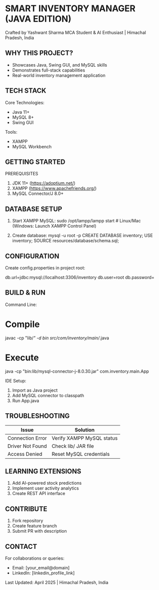 SMART INVENTORY MANAGER (JAVA EDITION)
======================================

Crafted by Yashwant Sharma
MCA Student & AI Enthusiast | Himachal Pradesh, India

WHY THIS PROJECT?
-----------------
- Showcases Java, Swing GUI, and MySQL skills
- Demonstrates full-stack capabilities
- Real-world inventory management application

TECH STACK
----------
Core Technologies:
- Java 11+
- MySQL 8+
- Swing GUI

Tools:
- XAMPP
- MySQL Workbench

GETTING STARTED
---------------

PREREQUISITES
1. JDK 11+ (https://adoptium.net/)
2. XAMPP (https://www.apachefriends.org/)
3. MySQL Connector/J 8.0+

DATABASE SETUP
--------------
1. Start XAMPP MySQL:
   sudo /opt/lampp/lampp start  # Linux/Mac
   (Windows: Launch XAMPP Control Panel)

2. Create database:
   mysql -u root -p
   CREATE DATABASE inventory;
   USE inventory;
   SOURCE resources/database/schema.sql;

CONFIGURATION
-------------
Create config.properties in project root:

db.url=jdbc:mysql://localhost:3306/inventory
db.user=root
db.password=

BUILD & RUN
-----------
Command Line:
# Compile
javac -cp "lib/*" -d bin src/com/inventory/main/*.java

# Execute
java -cp "bin:lib/mysql-connector-j-8.0.30.jar" com.inventory.main.App

IDE Setup:
1. Import as Java project
2. Add MySQL connector to classpath
3. Run App.java

TROUBLESHOOTING
---------------
| Issue            | Solution                 |
|------------------|--------------------------|
| Connection Error | Verify XAMPP MySQL status|
| Driver Not Found | Check lib/ JAR file      |
| Access Denied    | Reset MySQL credentials  |

LEARNING EXTENSIONS
-------------------
1. Add AI-powered stock predictions
2. Implement user activity analytics
3. Create REST API interface

CONTRIBUTE
----------
1. Fork repository
2. Create feature branch
3. Submit PR with description

CONTACT
-------
For collaborations or queries:
- Email: [your_email@domain]
- LinkedIn: [linkedin_profile_link]

Last Updated: April 2025 | Himachal Pradesh, India
